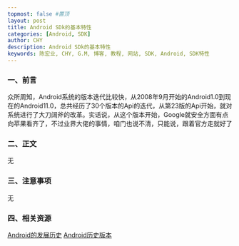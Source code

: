 ```yaml
---
topmost: false #置顶
layout: post
title: Android SDk的基本特性
categories: [Android, SDK]
author: CHY
description: Android SDk的基本特性
keywords: 陈宏业, CHY, G.M, 博客, 教程, 网站, SDK, Android, SDK特性
---
```


### 一、前言
众所周知，Android系统的版本迭代比较快，从2008年9月开始的Android1.0到现在的Android11.0，总共经历了30个版本的Api的迭代，从第23版的Api开始，就对系统进行了大刀阔斧的改革。实话说，从这个版本开始，Google就安全方面有点向苹果看齐了，不过业界大佬的事情，咱门也说不清，只能说，跟着官方走就好了

### 二、正文
无

### 三、注意事项
无

### 四、相关资源
[Android的发展历史](https://www.cnblogs.com/djdh/p/10449223.html)
[Android历史版本](https://baike.baidu.com/item/Android%E5%8E%86%E5%8F%B2%E7%89%88%E6%9C%AC/1578450)
